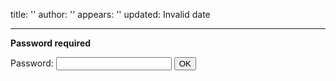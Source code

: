 title: ''
author: ''
appears: ''
updated: Invalid date

---

**Password required**

<form name="authform" action="/pmwiki.php/Teaching/CPSC601W2013OutlineDetails" method="post">

Password: <input type="password" name="authpw" class="inputbox">
<input type="submit" value="OK" class="inputbutton">

</form>
<script language="javascript" type="text/javascript"><!--
    try { document.authform.authid.focus(); }
    catch(e) { document.authform.authpw.focus(); } //--></script>
